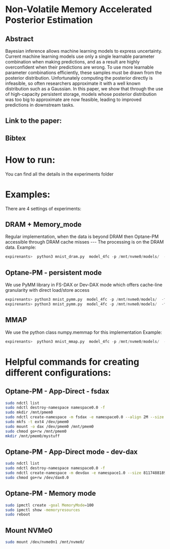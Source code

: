 # Non-Volatile Memory Accelerated Posterior Estimation
## Abstract

Bayesian inference allows machine learning models to express uncertainty. Current machine learning models use only a single learnable parameter combination when making predictions, and as a result are highly overconfident when their predictions are wrong. To use more learnable parameter combinations efficiently, these samples must be drawn from the posterior distribution. Unfortunately computing the posterior directly is infeasible, so often researchers approximate it with a well known distribution such as a Gaussian. In this paper, we show that through the use of high-capacity persistent storage, models whose posterior distribution was too big to approximate are now feasible, leading to improved predictions in downstream tasks.



## Link to the paper:

## Bibtex

# How to run: 
You can find all the details in the experiments folder

# Examples:
There are 4 settings of experiments:
## DRAM + Memory_mode
Regular implementation, when the data is beyond DRAM then Optane-PM 
accessible through DRAM cache misses --- The processing is on the DRAM data.
Example:
``` python
expirenants>  python3 mnist_dram.py  model_4fc -p /mnt/nvme0/models/  -c 1 -e 75  --results_filepath mnist_dram_mm_model_4fc_e75.gpu.csv
```

## Optane-PM - persistent mode
We use PyMM library in FS-DAX or Dev-DAX mode which offers cache-line granularity
with direct load/store access
``` python
expirenants> python3 mnist_pymm.py  model_4fc -p /mnt/nvme0/models/  -f /mnt/pmem0 -c 1 -s 520000 -e 75 --results_filepath mnist_pymm_dax_model_4fc_e75.gpu.csv
expirenants> python3 mnist_pymm.py  model_4fc -p /mnt/nvme0/models/  -f /dev/dax0.0 -c 1 -s 520000 -e 75 --results_filepath mnist_pymm_dax_model_4fc_e75.gpu.csv
```



## MMAP
We use the python class numpy.memmap for this implementation
Example:
``` python
expirenants>  python3 mnist_mmap.py  model_4fc -p /mnt/nvme0/models/  -c 1  --posterior_path /mnt/nvme0/mmap/  -e 75 --results_filepath mnist_mmap_model_4fc_e75.gpu.csv
```




# Helpful commands for creating different configurations:

## Optane-PM - App-Direct - fsdax
``` bash
sudo ndctl list
sudo ndctl destroy-namespace namespace0.0 -f
sudo mkdir /mnt/pmem0
sudo ndctl create-namespace -m fsdax -e namespace0.0 --align 2M --size 811748818944 --force
sudo mkfs -t ext4 /dev/pmem0
sudo mount -o dax /dev/pmem0 /mnt/pmem0
sudo chmod go+rw /mnt/pmem0
mkdir /mnt/pmem0/mystuff
```


## Optane-PM - App-Direct mode - dev-dax
``` bash
sudo ndctl list
sudo ndctl destroy-namespace namespace0.0 -f
sudo ndctl create-namespace -m devdax -e namespace1.0 --size 811748818944  --align 2M --force
sudo chmod go+rw /dev/dax0.0
```



## Optane-PM - Memory mode
``` bash
sudo ipmctl create -goal MemoryMode=100
sudo ipmctl show -memoryresources
sudo reboot
```



## Mount NVMe0
``` bash
sudo mount /dev/nvme0n1 /mnt/nvme0/
```




